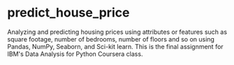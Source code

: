 # predict_house_price
Analyzing and predicting housing prices using attributes or features such as square footage, number of bedrooms, number of floors and so on using Pandas, NumPy, Seaborn, and Sci-kit learn. This is the final assignment for IBM's Data Analysis for Python Coursera class.
